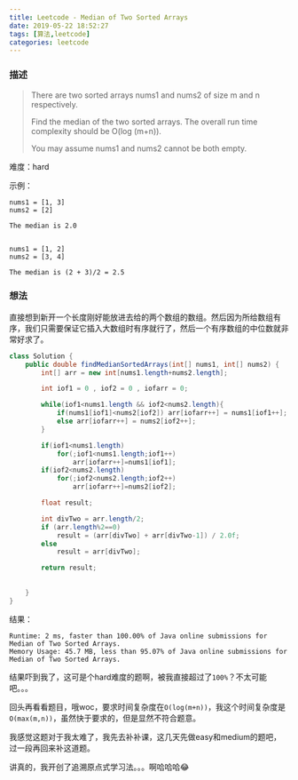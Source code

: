 ```yaml
---
title: Leetcode - Median of Two Sorted Arrays
date: 2019-05-22 18:52:27
tags: [算法,leetcode]
categories: leetcode
---
```


### 描述
>There are two sorted arrays nums1 and nums2 of size m and n respectively.  
>
>Find the median of the two sorted arrays. The overall run time complexity should be O(log (m+n)).
>
>You may assume nums1 and nums2 cannot be both empty.

难度：hard

示例：
```
nums1 = [1, 3]
nums2 = [2]

The median is 2.0


nums1 = [1, 2]
nums2 = [3, 4]

The median is (2 + 3)/2 = 2.5
```
### 想法
直接想到新开一个长度刚好能放进去给的两个数组的数组。然后因为所给数组有序，我们只需要保证它插入大数组时有序就行了，然后一个有序数组的中位数就非常好求了。
```java
class Solution {
    public double findMedianSortedArrays(int[] nums1, int[] nums2) {
        int[] arr = new int[nums1.length+nums2.length];

        int iof1 = 0 , iof2 = 0 , iofarr = 0;

        while(iof1<nums1.length && iof2<nums2.length){
            if(nums1[iof1]<nums2[iof2]) arr[iofarr++] = nums1[iof1++];
            else arr[iofarr++] = nums2[iof2++];
        }

        if(iof1<nums1.length)
            for(;iof1<nums1.length;iof1++)
                arr[iofarr++]=nums1[iof1];
        if(iof2<nums2.length)
            for(;iof2<nums2.length;iof2++)
                arr[iofarr++]=nums2[iof2];

        float result;

        int divTwo = arr.length/2;
        if (arr.length%2==0)
            result = (arr[divTwo] + arr[divTwo-1]) / 2.0f;
        else
            result = arr[divTwo];

        return result;
        
        
    }
}
```
结果：
```
Runtime: 2 ms, faster than 100.00% of Java online submissions for Median of Two Sorted Arrays.
Memory Usage: 45.7 MB, less than 95.07% of Java online submissions for Median of Two Sorted Arrays.
```
结果吓到我了，这可是个hard难度的题啊，被我直接超过了`100%`？不太可能吧。。。

回头再看看题目，哦woc，要求时间复杂度在`O(log(m+n))`，我这个时间复杂度是`O(max(m,n))`，虽然快于要求的，但是显然不符合题意。

我感觉这题对于我太难了，我先去补补课，这几天先做easy和medium的题吧，过一段再回来补这道题。

讲真的，我开创了追溯原点式学习法。。。啊哈哈哈😂